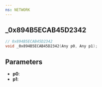 ```yaml
---
ns: NETWORK
---
```

## _0x894B5ECAB45D2342

```c
// 0x894B5ECAB45D2342
void _0x894B5ECAB45D2342(Any p0, Any p1);
```

## Parameters
* **p0**:
* **p1**:

